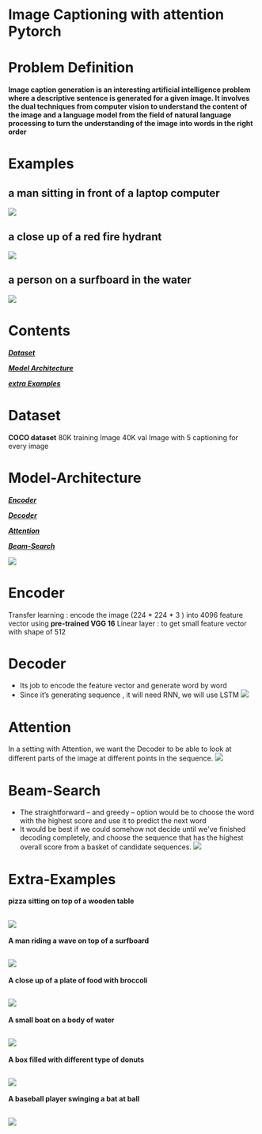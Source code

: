 # Image Captioning with attention Pytorch

# Problem Definition
**Image caption generation is an interesting artificial intelligence problem where
a descriptive sentence is generated for a given image. It involves the dual
techniques from computer vision to understand the content of the image and
a language model from the field of natural language processing to turn the
understanding of the image into words in the right order**


# Examples
a man sitting in front of a laptop computer
---
![](./Img/ex1.png)

a close up of a red fire hydrant
---
![](./Img/ex3.png)

a person on a surfboard in the water
---
![](./Img/ex2.png)



# Contents
[***Dataset***](https://github.com/ZiadAbdElrahman/Image-Captioning-Pytorch-#Dataset)

[***Model Architecture***](https://github.com/ZiadAbdElrahman/Image-Captioning-Pytorch-#Model-Architecture)

[***extra Examples***](https://github.com/ZiadAbdElrahman/Image-Captioning-Pytorch-#extra-Examples)


# Dataset
**COCO dataset**
80K training Image 
40K val Image
with 5 captioning for every image

# Model-Architecture
[***Encoder***](https://github.com/ZiadAbdElrahman/Image-Captioning-Pytorch-#Encoder) 

[***Decoder***](https://github.com/ZiadAbdElrahman/Image-Captioning-Pytorch-#Decoder)

[***Attention***](https://github.com/ZiadAbdElrahman/Image-Captioning-Pytorch-#Attention)

[***Beam-Search***](https://github.com/ZiadAbdElrahman/Image-Captioning-Pytorch-#Beam-Search)

![](./Img/ModelArch.png)


# Encoder
Transfer learning : encode the image (224 * 224 * 3 )
into 4096 feature vector using **pre-trained VGG 16**
Linear layer : to get small feature vector with shape of 512



# Decoder
- Its job to encode the feature vector and generate word by
word
- Since it’s generating sequence , it will need RNN, we will
use LSTM
![](./Img/DecoderArch.png)



# Attention
In a setting with Attention, we want the Decoder to be able
to look at different parts of the image at different points in
the sequence.
![](./Img/AtteArch.png)



# Beam-Search
- The straightforward – and greedy – option would be to
choose the word with the highest score and use it to
predict the next word
- It would be best if we could somehow not decide until
we've finished decoding completely, and choose the
sequence that has the highest overall score from a basket
of candidate sequences.
![](./Img/Beemg.png)



# Extra-Examples

**pizza sitting on top of a
wooden table**

![](./Img/ex4.png)
---


**A man riding a wave on
top of a surfboard**

![](./Img/ex5.png)
---


**A close up of a plate of
food with broccoli**

![](./Img/ex6.png)
---


**A small boat on a body of
water**

![](./Img/ex7.png)
---


**A box filled with different
type of donuts**

![](./Img/ex8.png)
---


**A baseball player
swinging a bat at ball**

![](./Img/ex9.png)
---
